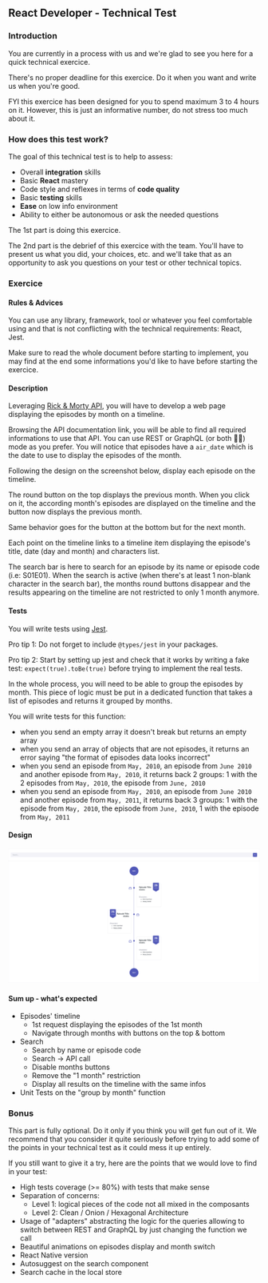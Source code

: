 ## React Developer - Technical Test

### Introduction

You are currently in a process with us and we're glad to see you here for a quick technical exercice.

There's no proper deadline for this exercice. Do it when you want and write us when you're good.

FYI this exercice has been designed for you to spend maximum 3 to 4 hours on it. However, this is just an informative number, do not stress too much about it.


### How does this test work?

The goal of this technical test is to help to assess:
- Overall **integration** skills
- Basic **React** mastery
- Code style and reflexes in terms of **code quality**
- Basic **testing** skills
- **Ease** on low info environment
- Ability to either be autonomous or ask the needed questions


The 1st part is doing this exercice.

The 2nd part is the debrief of this exercice with the team. You'll have to present us what you did, your choices, etc. and we'll take that as an opportunity to ask you questions on your test or other technical topics.

### Exercice

#### Rules & Advices

You can use any library, framework, tool or whatever you feel comfortable using and that is not conflicting with the technical requirements: React, Jest.

Make sure to read the whole document before starting to implement, you may find at the end some informations you'd like to have before starting the exercice.


#### Description

Leveraging [Rick & Morty API](https://rickandmortyapi.com/documentation/), you will have to develop a web page displaying the episodes by month on a timeline.

Browsing the API documentation link, you will be able to find all required informations to use that API. You can use REST or GraphQL (or both :man_shrugging:) mode as you prefer. You will notice that episodes have a `air_date` which is the date to use to display the episodes of the month.

Following the design on the screenshot below, display each episode on the timeline.

The round button on the top displays the previous month. When you click on it, the according month's episodes are displayed on the timeline and the button now displays the previous month.

Same behavior goes for the button at the bottom but for the next month.

Each point on the timeline links to a timeline item displaying the episode's title, date (day and month) and characters list.

The search bar is here to search for an episode by its name or episode code (i.e: S01E01). When the search is active (when there's at least 1 non-blank character in the search bar), the months round buttons disappear and the results appearing on the timeline are not restricted to only 1 month anymore.


#### Tests

You will write tests using [Jest](https://jestjs.io/).

Pro tip 1: Do not forget to include `@types/jest` in your packages.

Pro tip 2: Start by setting up jest and check that it works by writing a fake test: `expect(true).toBe(true)` before trying to implement the real tests.

In the whole process, you will need to be able to group the episodes by month. This piece of logic must be put in a dedicated function that takes a list of episodes and returns it grouped by months.

You will write  tests for this function:
- when you send an empty array it doesn't break but returns an empty array
- when you send an array of objects that are not episodes, it returns an error saying "the format of episodes data looks incorrect"
- when you send an episode from `May, 2010`, an episode from `June 2010` and another episode from `May, 2010`, it returns back 2 groups: 1 with the 2 episodes from `May, 2010`, the episode from `June, 2010`
- when you send an episode from `May, 2010`, an episode from `June 2010` and another episode from `May, 2011`, it returns back 3 groups: 1 with the episode from `May, 2010`, the episode from `June, 2010`, 1 with the episode from `May, 2011`


#### Design

![Timeline](./visuals/timeline.png)


#### Sum up - what's expected

- Episodes' timeline
    - 1st request displaying the episodes of the 1st month
    - Navigate through months with buttons on the top & bottom
- Search
    - Search by name or episode code
    - Search -> API call
    - Disable months buttons
    - Remove the "1 month" restriction
    - Display all results on the timeline with the same infos
- Unit Tests on the "group by month" function

### Bonus

This part is fully optional. Do it only if you think you will get fun out of it.
We recommend that you consider it quite seriously before trying to add some of the points in your technical test as it could mess it up entirely.

If you still want to give it a try, here are the points that we would love to find in your test:
- High tests  coverage (>= 80%) with tests that make sense
- Separation of concerns:
  - Level 1: logical pieces of the code not all mixed in the composants
  - Level 2: Clean / Onion / Hexagonal Architecture
- Usage of "adapters" abstracting the logic for the queries allowing to switch between REST and GraphQL by just changing the function we call
- Beautiful animations on episodes display and month switch
- React Native version
- Autosuggest on the search component
- Search cache in the local store